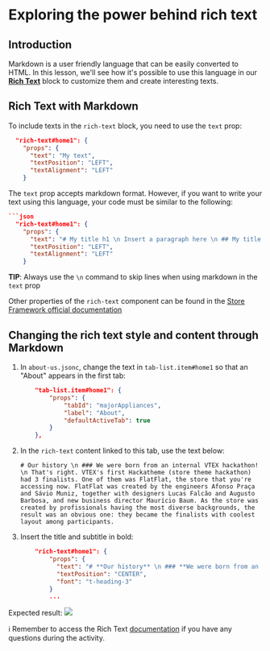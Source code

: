 # Exploring the power behind rich text

## Introduction

Markdown is a user friendly language that can be easily converted to HTML. In this lesson, we'll see how it's possible to use this language in our [**Rich Text**](https://vtex.io/docs/components/all/vtex.rich-text/) block to customize them and create interesting texts. 

## Rich Text with Markdown

To include texts in the `rich-text` block, you need to use the `text` prop:

```json
  "rich-text#home1": {
    "props": {
      "text": "My text",
      "textPosition": "LEFT",
      "textAlignment": "LEFT"
    }
```

The `text` prop accepts markdown format. However, if you want to write your text using this language, your code must be similar to the following: 

```json
```json
  "rich-text#home1": {
    "props": {
      "text": "# My title h1 \n Insert a paragraph here \n ## My title h2 \n Insert the second paragraph here \n Include a list here \n - Item 1 \n - Item 2 \n - Item3",
      "textPosition": "LEFT",
      "textAlignment": "LEFT"
    }
```

**TIP**: Always use the `\n` command to skip lines when using markdown in the `text` prop

Other properties of the `rich-text` component can be found in the [Store Framework official documentation](https://vtex.io/docs/components/all/vtex.rich-text/)

## Changing the rich text style and content through Markdown

1. In `about-us.jsonc`, change the text in `tab-list.item#home1` so that an "About" appears in the first tab:

    ```json
        "tab-list.item#home1": {
            "props": {
                "tabId": "majorAppliances",
                "label": "About",
                "defaultActiveTab": true
            }
        },
    ```

2. In the `rich-text` content linked to this tab, use the text below:

    ```
    # Our history \n ### We were born from an internal VTEX hackathon! \n That's right. VTEX's first Hackatheme (store theme hackathon) had 3 finalists. One of them was FlatFlat, the store that you're accessing now. FlatFlat was created by the engineers Afonso Praça and Sávio Muniz, together with designers Lucas Falcão and Augusto Barbosa, and new business director Maurício Baum. As the store was created by profissionals having the most diverse backgrounds, the result was an obvious one: they became the finalists with coolest layout among participants.
    ```

3. Insert the title and subtitle in bold:

    ```json
        "rich-text#home1": {
            "props": {
              "text": "# **Our history** \n ### **We were born from an internal VTEX hackathon!** \n That's right. VTEX's first Hackatheme (store theme hackathon) had 3 finalists. One of them was FlatFlat, the store that you're accessing now. FlatFlat was created by the engineers Afonso Praça and Sávio Muniz, together with designers Lucas Falcão and Augusto Barbosa, and new business director Maurício Baum. As the store was created by profissionals having the most diverse backgrounds, the result was an obvious one: they became the finalists with coolest layout among participants.",
              "textPosition": "CENTER",
              "font": "t-heading-3"
            }
            ...
    ```

Expected result:
![](https://user-images.githubusercontent.com/18701182/73487350-918efd00-4385-11ea-8d9d-ccc1c3952717.png)

:information_source: Remember to access the Rich Text [documentation](https://vtex.io/docs/components/all/vtex.rich-text/) if you have any questions during the activity.


